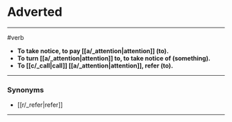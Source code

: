 # Adverted
---
#verb
- **To take notice, to pay [[a/_attention|attention]] (to).**
- **To turn [[a/_attention|attention]] to, to take notice of (something).**
- **To [[c/_call|call]] [[a/_attention|attention]], refer (to).**
---
### Synonyms
- [[r/_refer|refer]]
---
